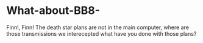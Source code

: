 # What-about-BB8-
Finn!, Finn!
The death star plans are not in the main computer, where are those transmissions we interecepted what have you done with those plans?
